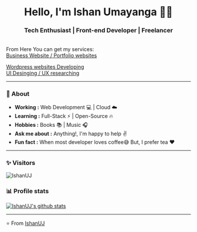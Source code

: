 <h1 align="center"> Hello, I'm Ishan Umayanga 👨‍💻 </h1>

<h3 align="center">  Tech Enthusiast | Front-end Developer | Freelancer  </h3> <br>
From Here You can get my services:
<br>
<a href="https://www.fiverr.com/ishanjayathilak/make-your-portfolio-web-site">Business Website / Portfolio websites</a><br>

<a href="https://www.fiverr.com/ishanjayathilak/build-a-responsive-wordpress-website">Wordpress websites Developing </a><br>
<a href="https://www.fiverr.com/ishanjayathilak/create-web-and-mobile-ui-designs-using-adobe-xd">UI Desinging / UX researching  </a>


---------------------------------------------------------------------------------------------------------------------------------------------------------------------------------
### 🤔 About
-  **Working :**  Web Development :computer: | Cloud :cloud: 
-  **Learning :** Full-Stack :zap: | Open-Source :fire:	
-  **Hobbies :** Books :books: | Music :headphones:
-  **Ask me about :** Anything!, I'm happy to help :v:
-  **Fun fact :** When most developer loves coffee:sweat_smile: But, I prefer tea :heart: 

---------------------------------------------------------------------------------------------------------------------------------------------------------------------------------
### ✨ Visitors 

<p align="left"> <img src="https://komarev.com/ghpvc/?username=IshanUJ" alt="IshanUJ" /> </p>

### 📊 Profile stats

[![IshanUJ's github stats](https://github-readme-stats.vercel.app/api?username=IshanUJ&show_icons=true&title_color=fff&icon_color=79ff97&text_color=9f9f9f&bg_color=151515)](https://github.com/IshanUJ/github-readme-stats)

-------------------------------------------------------------------------------------------------------------------------------------------------------------------------------

⭐️ From [IshanUJ](http://www.github.com/IshanUJ)
